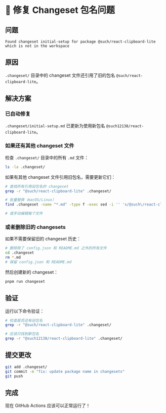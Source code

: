 # 🔧 修复 Changeset 包名问题

## 问题

```
Found changeset initial-setup for package @such/react-clipboard-lite which is not in the workspace
```

## 原因

`.changeset/` 目录中的 changeset 文件还引用了旧的包名 `@such/react-clipboard-lite`。

## 解决方案

### 已自动修复

`.changeset/initial-setup.md` 已更新为使用新包名 `@such12138/react-clipboard-lite`。

### 如果还有其他 changeset 文件

检查 `.changeset/` 目录中的所有 `.md` 文件：

```bash
ls -la .changeset/
```

如果有其他 changeset 文件引用旧包名，需要更新它们：

```bash
# 查找所有引用旧包名的 changeset
grep -r "@such/react-clipboard-lite" .changeset/

# 批量替换（macOS/Linux）
find .changeset -name "*.md" -type f -exec sed -i '' 's/@such\/react-clipboard-lite/@such12138\/react-clipboard-lite/g' {} +

# 或手动编辑每个文件
```

### 或者删除旧的 changesets

如果不需要保留旧的 changeset 历史：

```bash
# 删除除了 config.json 和 README.md 之外的所有文件
cd .changeset
rm *.md
# 保留 config.json 和 README.md
```

然后创建新的 changeset：

```bash
pnpm run changeset
```

## 验证

运行以下命令验证：

```bash
# 检查是否还有旧包名
grep -r "@such/react-clipboard-lite" .changeset/

# 应该只找到新包名
grep -r "@such12138/react-clipboard-lite" .changeset/
```

## 提交更改

```bash
git add .changeset/
git commit -m "fix: update package name in changesets"
git push
```

## 完成

现在 GitHub Actions 应该可以正常运行了！
